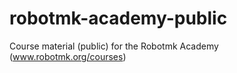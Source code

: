 # robotmk-academy-public
Course material (public) for the Robotmk Academy (www.robotmk.org/courses)
